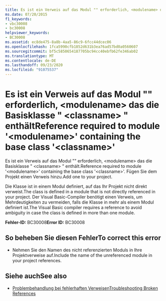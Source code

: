 ```yaml
---
title: Es ist ein Verweis auf das Modul "" erforderlich, <modulename> das die Basisklasse " <classname> " enthält
ms.date: 07/20/2015
f1_keywords:
- vbc30008
- bc30008
helpviewer_keywords:
- BC30008
ms.assetid: ec8de475-8a8b-4aa5-86c9-6fcc44dcec06
ms.openlocfilehash: 1fca5990cfb1852d631b3ea76ad57bd0a0560607
ms.sourcegitcommit: bf5c5850654187705bc94cc40ebfb62fe346ab02
ms.translationtype: MT
ms.contentlocale: de-DE
ms.lasthandoff: 09/23/2020
ms.locfileid: "91075537"
---
```

# <a name="reference-required-to-module-modulename-containing-the-base-class-classname"></a><span data-ttu-id="9de30-102">Es ist ein Verweis auf das Modul "" erforderlich, \<modulename> das die Basisklasse " \<classname> " enthält</span><span class="sxs-lookup"><span data-stu-id="9de30-102">Reference required to module '\<modulename>' containing the base class '\<classname>'</span></span>

<span data-ttu-id="9de30-103">Es ist ein Verweis auf das Modul "" erforderlich, \<modulename> das die Basisklasse " \<classname> " enthält.</span><span class="sxs-lookup"><span data-stu-id="9de30-103">Reference required to module '\<modulename>' containing the base class '\<classname>'.</span></span> <span data-ttu-id="9de30-104">Fügen Sie dem Projekt einen Verweis hinzu.</span><span class="sxs-lookup"><span data-stu-id="9de30-104">Add one to your project.</span></span>  
  
 <span data-ttu-id="9de30-105">Die Klasse ist in einem Modul definiert, auf das Ihr Projekt nicht direkt verweist.</span><span class="sxs-lookup"><span data-stu-id="9de30-105">The class is defined in a module that is not directly referenced in your project.</span></span> <span data-ttu-id="9de30-106">Der Visual Basic-Compiler benötigt einen Verweis, um Mehrdeutigkeiten zu vermeiden, falls die Klasse in mehr als einem Modul definiert ist.</span><span class="sxs-lookup"><span data-stu-id="9de30-106">The Visual Basic compiler requires a reference to avoid ambiguity in case the class is defined in more than one module.</span></span>  
  
 <span data-ttu-id="9de30-107">**Fehler-ID:** BC30008</span><span class="sxs-lookup"><span data-stu-id="9de30-107">**Error ID:** BC30008</span></span>  
  
## <a name="to-correct-this-error"></a><span data-ttu-id="9de30-108">So beheben Sie diesen Fehler</span><span class="sxs-lookup"><span data-stu-id="9de30-108">To correct this error</span></span>  
  
- <span data-ttu-id="9de30-109">Nehmen Sie den Namen des nicht referenzierten Moduls in Ihre Projektverweise auf.</span><span class="sxs-lookup"><span data-stu-id="9de30-109">Include the name of the unreferenced module in your project references.</span></span>  
  
## <a name="see-also"></a><span data-ttu-id="9de30-110">Siehe auch</span><span class="sxs-lookup"><span data-stu-id="9de30-110">See also</span></span>

- [<span data-ttu-id="9de30-111">Problembehandlung bei fehlerhaften Verweisen</span><span class="sxs-lookup"><span data-stu-id="9de30-111">Troubleshooting Broken References</span></span>](/visualstudio/ide/troubleshooting-broken-references)
